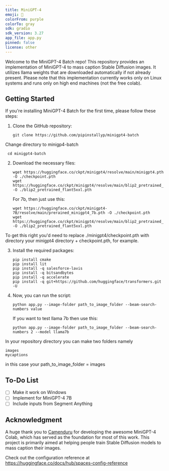 ```yaml
---
title: MiniGPT-4
emoji: 🚀
colorFrom: purple
colorTo: gray
sdk: gradio
sdk_version: 3.27
app_file: app.py
pinned: false
license: other
---
```


Welcome to the MiniGPT-4 Batch repo! This repository provides an implementation of MiniGPT-4 to mass caption Stable Diffusion images. It utilizes llama weights that are downloaded automatically if not already present. Please note that this implementation currently works only on Linux systems and runs only on high end machines (not the free colab).

## Getting Started

If you're installing MiniGPT-4 Batch for the first time, please follow these steps:

1. Clone the GitHub repository:

   ```git
   git clone https://github.com/pipinstallyp/minigpt4-batch
   ```
Change directory to minigp4-batch

  ```
   cd minigpt4-batch
   ```
2. Download the necessary files:

   ```
   wget https://huggingface.co/ckpt/minigpt4/resolve/main/minigpt4.pth -O ./checkpoint.pth
   wget https://huggingface.co/ckpt/minigpt4/resolve/main/blip2_pretrained_flant5xxl.pth -O ./blip2_pretrained_flant5xxl.pth
   ```

   For 7b, then just use this:
   ```
   wget https://huggingface.co/ckpt/minigpt4-7B/resolve/main/prerained_minigpt4_7b.pth -O ./checkpoint.pth
   wget https://huggingface.co/ckpt/minigpt4/resolve/main/blip2_pretrained_flant5xxl.pth -O ./blip2_pretrained_flant5xxl.pth
   ```

To get this right you'd need to replace ./minigpt4/checkpoint.pth with directory your minigpt4 directory + checkpoint.pth, for example. 

3. Install the required packages:

   ```
   pip install cmake
   pip install lit
   pip install -q salesforce-lavis
   pip install -q bitsandbytes
   pip install -q accelerate
   pip install -q git+https://github.com/huggingface/transformers.git -U
   ```

5. Now, you can run the script:

   ```
   python app.py --image-folder path_to_image_folder --beam-search-numbers value
   ```
   
   If you want to test llama 7b then use this:
   
   ```
   python app.py --image-folder path_to_image_folder --beam-search-numbers 2 --model llama7b
   ```
   
In your repository directory you can make two folders namely
```
images  
mycaptions
```

in this case your path_to_image_folder = images

## To-Do List

- [ ] Make it work on Windows
- [ ] Implement for MiniGPT-4 7B
- [ ] Include inputs from Segment Anything

## Acknowledgment

A huge thank you to [Camenduru](https://github.com/camenduru) for developing the awesome MiniGPT-4 Colab, which has served as the foundation for most of this work. This project is primarily aimed at helping people train Stable Diffusion models to mass caption their images.

Check out the configuration reference at https://huggingface.co/docs/hub/spaces-config-reference
